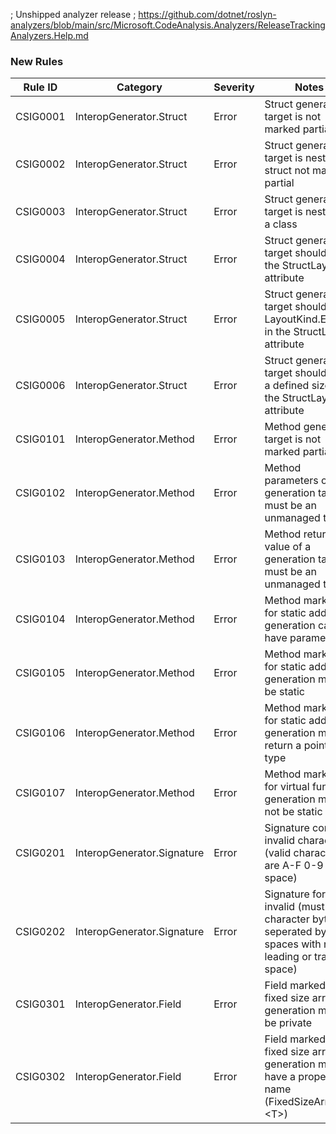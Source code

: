 ﻿; Unshipped analyzer release
; https://github.com/dotnet/roslyn-analyzers/blob/main/src/Microsoft.CodeAnalysis.Analyzers/ReleaseTrackingAnalyzers.Help.md

### New Rules

| Rule ID  | Category                   | Severity | Notes                                                                                                         |
|----------|----------------------------|----------|---------------------------------------------------------------------------------------------------------------|
| CSIG0001 | InteropGenerator.Struct    | Error    | Struct generation target is not marked partial                                                                |
| CSIG0002 | InteropGenerator.Struct    | Error    | Struct generation target is nested in struct not marked partial                                               |
| CSIG0003 | InteropGenerator.Struct    | Error    | Struct generation target is nested in a class                                                                 |
| CSIG0004 | InteropGenerator.Struct    | Error    | Struct generation target should use the StructLayout attribute                                                |
| CSIG0005 | InteropGenerator.Struct    | Error    | Struct generation target should use LayoutKind.Explicit in the StructLayout attribute                         |
| CSIG0006 | InteropGenerator.Struct    | Error    | Struct generation target should have a defined size in the StructLayout attribute                             |
| CSIG0101 | InteropGenerator.Method    | Error    | Method generation target is not marked partial                                                                |
| CSIG0102 | InteropGenerator.Method    | Error    | Method parameters of generation targets must be an unmanaged type                                             |
| CSIG0103 | InteropGenerator.Method    | Error    | Method return value of a generation target must be an unmanaged type                                          |
| CSIG0104 | InteropGenerator.Method    | Error    | Method marked for static address generation cannot have parameters                                            |
| CSIG0105 | InteropGenerator.Method    | Error    | Method marked for static address generation must be static                                                    |
| CSIG0106 | InteropGenerator.Method    | Error    | Method marked for static address generation must return a pointer type                                        |
| CSIG0107 | InteropGenerator.Method    | Error    | Method marked for virtual function generation must not be static                                              |
| CSIG0201 | InteropGenerator.Signature | Error    | Signature contains invalid characters (valid characters are A-F 0-9 ? and space)                              |
| CSIG0202 | InteropGenerator.Signature | Error    | Signature format is invalid (must be 2 character bytes seperated by spaces with no leading or trailing space) |
| CSIG0301 | InteropGenerator.Field     | Error    | Field marked for fixed size array generation must be private                                                  |
| CSIG0302 | InteropGenerator.Field     | Error    | Field marked for fixed size array generation must have a proper type name (FixedSizeArray#\<T>)               |